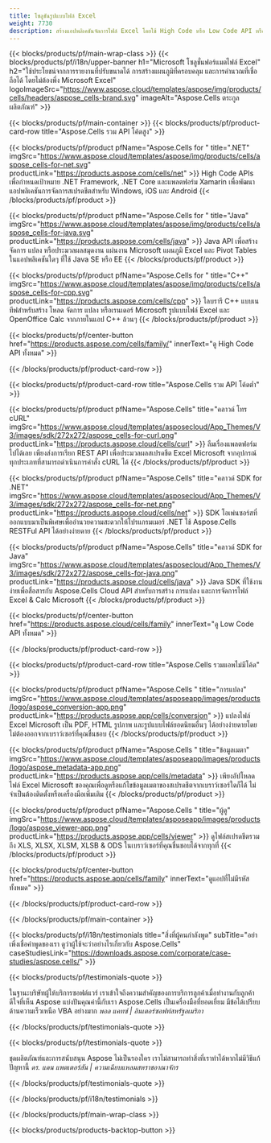 ```yaml
---
title: โซลูชันรูปแบบไฟล์ Excel
weight: 7730
description: สร้างแอปพลิเคชันจัดการไฟล์ Excel โดยใช้ High Code หรือ Low Code API หรือ No Code Apps เพื่อดูเปรียบเทียบตรวจสอบหรือแปลงไฟล์ Excel
---
```

{{< blocks/products/pf/main-wrap-class >}}
{{< blocks/products/pf/i18n/upper-banner h1="Microsoft โซลูชั่นฟอร์แมตไฟล์ Excel" h2="ใช้ประโยชน์จากการรายงานที่ปรับขนาดได้ การสร้างแผนภูมิที่ครอบคลุม และการคำนวณที่เชื่อถือได้ โดยไม่ต้องพึ่ง Microsoft Excel" logoImageSrc="https://www.aspose.cloud/templates/aspose/img/products/cells/headers/aspose_cells-brand.svg" imageAlt="Aspose.Cells ตระกูลผลิตภัณฑ์" >}}

{{< blocks/products/pf/main-container >}}
{{< blocks/products/pf/product-card-row title="Aspose.Cells รวม API โค้ดสูง" >}}

{{< blocks/products/pf/product pfName="Aspose.Cells for " title=".NET" imgSrc="https://www.aspose.cloud/templates/aspose/img/products/cells/aspose_cells-for-net.svg" productLink="https://products.aspose.com/cells/net" >}}
High Code APIs เพื่อกำหนดเป้าหมาย .NET Framework, .NET Core และแพลตฟอร์ม Xamarin เพื่อพัฒนาแอปพลิเคชันการจัดการสเปรดชีตสำหรับ Windows, iOS และ Android
{{< /blocks/products/pf/product >}}

{{< blocks/products/pf/product pfName="Aspose.Cells for " title="Java" imgSrc="https://www.aspose.cloud/templates/aspose/img/products/cells/aspose_cells-for-java.svg" productLink="https://products.aspose.com/cells/java" >}}
Java API เพื่อสร้าง จัดการ แปลง หรือประมวลผลสมุดงาน แผ่นงาน Microsoft แผนภูมิ Excel และ Pivot Tables ในแอปพลิเคชันใดๆ ที่ใช้ Java SE หรือ EE
{{< /blocks/products/pf/product >}}

{{< blocks/products/pf/product pfName="Aspose.Cells for " title="C++" imgSrc="https://www.aspose.cloud/templates/aspose/img/products/cells/aspose_cells-for-cpp.svg" productLink="https://products.aspose.com/cells/cpp" >}}
ไลบรารี C++ แบบเนทีฟสำหรับสร้าง โหลด จัดการ แปลง หรือเรนเดอร์ Microsoft รูปแบบไฟล์ Excel และ OpenOffice Calc จากภายในแอป C++ ล้วนๆ
{{< /blocks/products/pf/product >}}

{{< blocks/products/pf/center-button href="https://products.aspose.com/cells/family/" innerText="ดู High Code API ทั้งหมด" >}}

{{< /blocks/products/pf/product-card-row >}}

{{< blocks/products/pf/product-card-row title="Aspose.Cells รวม API โค้ดต่ำ" >}}

{{< blocks/products/pf/product pfName="Aspose.Cells" title="คลาวด์ โทร cURL" imgSrc="https://www.aspose.cloud/templates/asposecloud/App_Themes/V3/images/sdk/272x272/aspose_cells-for-curl.png" productLink="https://products.aspose.cloud/cells/curl" >}}
ลืมเรื่องแพลตฟอร์มไปได้เลย เพียงส่งการเรียก REST API เพื่อประมวลผลสเปรดชีต Excel Microsoft จากอุปกรณ์ทุกประเภทที่สามารถดำเนินการคำสั่ง cURL ได้
{{< /blocks/products/pf/product >}}

{{< blocks/products/pf/product pfName="Aspose.Cells" title="คลาวด์ SDK for .NET" imgSrc="https://www.aspose.cloud/templates/asposecloud/App_Themes/V3/images/sdk/272x272/aspose_cells-for-net.png" productLink="https://products.aspose.cloud/cells/net" >}}
SDK โอเพ่นซอร์สที่ออกแบบมาเป็นพิเศษเพื่ออำนวยความสะดวกให้โปรแกรมเมอร์ .NET ใช้ Aspose.Cells RESTFul API ได้อย่างง่ายดาย
{{< /blocks/products/pf/product >}}

{{< blocks/products/pf/product pfName="Aspose.Cells" title="คลาวด์ SDK for Java" imgSrc="https://www.aspose.cloud/templates/asposecloud/App_Themes/V3/images/sdk/272x272/aspose_cells-for-java.png" productLink="https://products.aspose.cloud/cells/java" >}}
Java SDK ที่ใช้งานง่ายเพื่อสื่อสารกับ Aspose.Cells Cloud API สำหรับการสร้าง การแปลง และการจัดการไฟล์ Excel & Calc Microsoft
{{< /blocks/products/pf/product >}}

{{< blocks/products/pf/center-button href="https://products.aspose.cloud/cells/family" innerText="ดู Low Code API ทั้งหมด" >}}

{{< /blocks/products/pf/product-card-row >}}

{{< blocks/products/pf/product-card-row title="Aspose.Cells รวมแอพไม่มีโค้ด" >}}

{{< blocks/products/pf/product pfName="Aspose.Cells " title="การแปลง" imgSrc="https://www.aspose.cloud/templates/asposeapp/images/products/logo/aspose_conversion-app.png" productLink="https://products.aspose.app/cells/conversion" >}}
แปลงไฟล์ Excel Microsoft เป็น PDF, HTML รูปภาพ และรูปแบบไฟล์ยอดนิยมอื่นๆ ได้อย่างง่ายดายโดยไม่ต้องออกจากเบราว์เซอร์ที่คุณชื่นชอบ
{{< /blocks/products/pf/product >}}

{{< blocks/products/pf/product pfName="Aspose.Cells " title="ข้อมูลเมตา" imgSrc="https://www.aspose.cloud/templates/asposeapp/images/products/logo/aspose_metadata-app.png" productLink="https://products.aspose.app/cells/metadata" >}}
 เพียงอัปโหลดไฟล์ Excel Microsoft ของคุณเพื่อดูหรือแก้ไขข้อมูลเมตาของสเปรดชีตจากเบราว์เซอร์ใดก็ได้ ไม่จำเป็นต้องติดตั้งหรือเครื่องมือเพิ่มเติม
{{< /blocks/products/pf/product >}}

{{< blocks/products/pf/product pfName="Aspose.Cells " title="ผู้ดู" imgSrc="https://www.aspose.cloud/templates/asposeapp/images/products/logo/aspose_viewer-app.png" productLink="https://products.aspose.app/cells/viewer" >}}
ดูไฟล์สเปรดชีตรวมถึง XLS, XLSX, XLSM, XLSB & ODS ในเบราว์เซอร์ที่คุณชื่นชอบได้จากทุกที่
{{< /blocks/products/pf/product >}}

{{< blocks/products/pf/center-button href="https://products.aspose.app/cells/family" innerText="ดูแอปที่ไม่มีรหัสทั้งหมด" >}}

{{< /blocks/products/pf/product-card-row >}}

{{< /blocks/products/pf/main-container >}}

{{< blocks/products/pf/i18n/testimonials title="สิ่งที่ผู้คนกำลังพูด" subTitle="อย่าเพิ่งเชื่อคำพูดของเรา ดูว่าผู้ใช้จะว่าอย่างไรเกี่ยวกับ Aspose.Cells" caseStudiesLink="https://downloads.aspose.com/corporate/case-studies/aspose.cells/" >}}

{{< blocks/products/pf/testimonials-quote >}}
<p class="first">
 ในฐานะบริษัทผู้ให้บริการซอฟต์แวร์ เราเข้าใจถึงความสำคัญของการบริการลูกค้าเมื่อทำงานกับลูกค้า ดีใจที่เห็น Aspose แบ่งปันคุณค่านี้กับเรา Aspose.Cells เป็นเครื่องมือที่ยอดเยี่ยม มีข้อได้เปรียบด้านความเร็วเหนือ VBA อย่างมาก
 <em>
 พอล แคทซ์ | อินเตอร์ซอฟท์สหรัฐอเมริกา
 </em>
</p>

{{< /blocks/products/pf/testimonials-quote >}}

{{< blocks/products/pf/testimonials-quote >}}
<p class="second">
ชุดผลิตภัณฑ์และการสนับสนุน Aspose ไม่เป็นรองใคร เราไม่สามารถทำสิ่งที่เราทำได้หากไม่มีวิธีแก้ปัญหานี้
 <em>
 ดร. แดน แพตเตอร์สัน | ความเฉียบแหลมสหราชอาณาจักร
 </em>
</p>

{{< /blocks/products/pf/testimonials-quote >}}

{{< /blocks/products/pf/i18n/testimonials >}}

{{< /blocks/products/pf/main-wrap-class >}}

{{< blocks/products/products-backtop-button >}}

